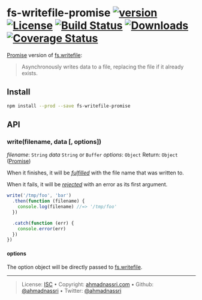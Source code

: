 # fs-writefile-promise [![version][npm-version]][npm-url] [![License][license-image]][license-url] [![Build Status][travis-image]][travis-url] [![Downloads][npm-downloads]][npm-url] [![Coverage Status][codeclimate-coverage]][codeclimate-url]

[Promise] version of [fs.writefile]:

> Asynchronously writes data to a file, replacing the file if it already exists.

## Install

```bash
npm install --prod --save fs-writefile-promise
```

## API

### write(filename, data [, options])

*filename*: `String`
*data* `String` or `Buffer`
*options*: `Object`
Return: `Object` ([Promise])

When it finishes, it will be [*fulfilled*](http://promisesaplus.com/#point-26) with the file name that was written to.

When it fails, it will be [*rejected*](http://promisesaplus.com/#point-30) with an error as its first argument.

```js
write('/tmp/foo', 'bar')
  .then(function (filename) {
    console.log(filename) //=> '/tmp/foo'
  })

  .catch(function (err) {
    console.error(err)
  })
})
```

#### options

The option object will be directly passed to [fs.writefile](https://nodejs.org/api/fs.html#fs_fs_writefile_filename_data_options_callback).

---
> License: [ISC][license-url] &bull; 
> Copyright: [ahmadnassri.com](https://www.ahmadnassri.com) &bull; 
> Github: [@ahmadnassri](https://github.com/ahmadnassri) &bull; 
> Twitter: [@ahmadnassri](https://twitter.com/ahmadnassri)

[license-url]: http://choosealicense.com/licenses/isc/
[license-image]: https://img.shields.io/github/license/ahmadnassri/node-fs-writefile-promise.svg?style=flat-square

[travis-url]: https://travis-ci.org/ahmadnassri/node-fs-writefile-promise
[travis-image]: https://img.shields.io/travis/ahmadnassri/node-fs-writefile-promise.svg?style=flat-square

[npm-url]: https://www.npmjs.com/package/fs-writefile-promise
[npm-version]: https://img.shields.io/npm/v/fs-writefile-promise.svg?style=flat-square
[npm-downloads]: https://img.shields.io/npm/dm/fs-writefile-promise.svg?style=flat-square

[codeclimate-url]: https://codeclimate.com/github/ahmadnassri/node-fs-writefile-promise
[codeclimate-coverage]: https://api.codeclimate.com/v1/badges/6fcad8ab8348a8255447/test_coverage?style=flat-square

[fs.writefile]: https://nodejs.org/api/fs.html#fs_fs_writefile_filename_data_options_callback
[Promise]: http://promisesaplus.com/
